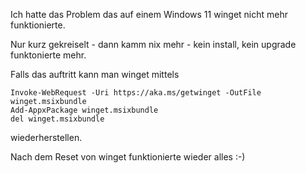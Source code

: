 Ich hatte das Problem das auf einem Windows 11 winget nicht mehr funktionierte.

Nur kurz gekreiselt - dann kamm nix mehr - kein install, kein upgrade funktonierte mehr.

Falls das auftritt kann man winget mittels

```console
Invoke-WebRequest -Uri https://aka.ms/getwinget -OutFile winget.msixbundle
Add-AppxPackage winget.msixbundle
del winget.msixbundle
```

wiederherstellen.

Nach dem Reset von winget funktionierte wieder alles :-)
